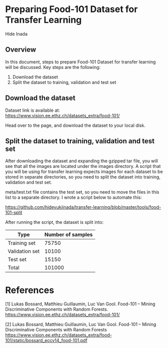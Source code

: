 # Preparing Food-101 Dataset for Transfer Learning
Hide Inada

## Overview
In this document, steps to prepare Food-101 Dataset for transfer learning will be discussed.
Key steps are the following:

1.  Download the dataset
2.  Split the dataset to training, validation and test set

## Download the dataset
Dataset link is available at:
https://www.vision.ee.ethz.ch/datasets_extra/food-101/

Head over to the page, and download the dataset to your local disk.

## Split the dataset to training, validation and test set
After downloading the dataset and expanding the gzipped tar file, you will see that all the images are located under the images directory.
A script that you will be using for transfer learning expects images for each dataset to be stored in separate directories, so you need to split the dataset into training, validation and test set.

meta/test.txt file contains the test set, so you need to move the files in this list to a separate directory.
I wrote a script below to automate this:

https://github.com/hideyukiinada/transfer-learning/blob/master/tools/food-101-split

After running the script, the dataset is split into:

| Type | Number of samples |
|---|---|
| Training set | 75750 |
| Validation set | 10100 |
| Test set | 15150 |
| Total | 101000 |

# References
&#91;1&#93; Lukas Bossard, Matthieu Guillaumin, Luc Van Gool. Food-101 – Mining Discriminative Components with Random Forests. https://www.vision.ee.ethz.ch/datasets_extra/food-101/

&#91;2&#93; Lukas Bossard, Matthieu Guillaumin, Luc Van Gool. Food-101 – Mining Discriminative Components with Random Forests
https://www.vision.ee.ethz.ch/datasets_extra/food-101/static/bossard_eccv14_food-101.pdf
